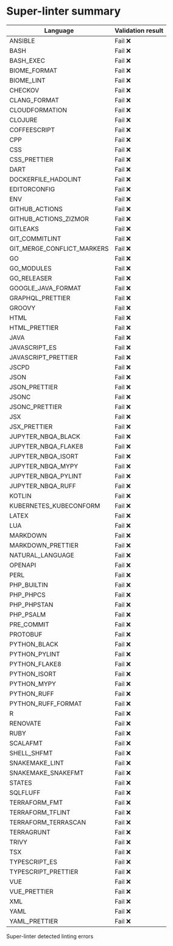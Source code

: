 # Super-linter summary

<!-- textlint-disable terminology -->

| Language                   | Validation result |
| -------------------------- | ----------------- |
| ANSIBLE                    | Fail ❌           |
| BASH                       | Fail ❌           |
| BASH_EXEC                  | Fail ❌           |
| BIOME_FORMAT               | Fail ❌           |
| BIOME_LINT                 | Fail ❌           |
| CHECKOV                    | Fail ❌           |
| CLANG_FORMAT               | Fail ❌           |
| CLOUDFORMATION             | Fail ❌           |
| CLOJURE                    | Fail ❌           |
| COFFEESCRIPT               | Fail ❌           |
| CPP                        | Fail ❌           |
| CSS                        | Fail ❌           |
| CSS_PRETTIER               | Fail ❌           |
| DART                       | Fail ❌           |
| DOCKERFILE_HADOLINT        | Fail ❌           |
| EDITORCONFIG               | Fail ❌           |
| ENV                        | Fail ❌           |
| GITHUB_ACTIONS             | Fail ❌           |
| GITHUB_ACTIONS_ZIZMOR      | Fail ❌           |
| GITLEAKS                   | Fail ❌           |
| GIT_COMMITLINT             | Fail ❌           |
| GIT_MERGE_CONFLICT_MARKERS | Fail ❌           |
| GO                         | Fail ❌           |
| GO_MODULES                 | Fail ❌           |
| GO_RELEASER                | Fail ❌           |
| GOOGLE_JAVA_FORMAT         | Fail ❌           |
| GRAPHQL_PRETTIER           | Fail ❌           |
| GROOVY                     | Fail ❌           |
| HTML                       | Fail ❌           |
| HTML_PRETTIER              | Fail ❌           |
| JAVA                       | Fail ❌           |
| JAVASCRIPT_ES              | Fail ❌           |
| JAVASCRIPT_PRETTIER        | Fail ❌           |
| JSCPD                      | Fail ❌           |
| JSON                       | Fail ❌           |
| JSON_PRETTIER              | Fail ❌           |
| JSONC                      | Fail ❌           |
| JSONC_PRETTIER             | Fail ❌           |
| JSX                        | Fail ❌           |
| JSX_PRETTIER               | Fail ❌           |
| JUPYTER_NBQA_BLACK         | Fail ❌           |
| JUPYTER_NBQA_FLAKE8        | Fail ❌           |
| JUPYTER_NBQA_ISORT         | Fail ❌           |
| JUPYTER_NBQA_MYPY          | Fail ❌           |
| JUPYTER_NBQA_PYLINT        | Fail ❌           |
| JUPYTER_NBQA_RUFF          | Fail ❌           |
| KOTLIN                     | Fail ❌           |
| KUBERNETES_KUBECONFORM     | Fail ❌           |
| LATEX                      | Fail ❌           |
| LUA                        | Fail ❌           |
| MARKDOWN                   | Fail ❌           |
| MARKDOWN_PRETTIER          | Fail ❌           |
| NATURAL_LANGUAGE           | Fail ❌           |
| OPENAPI                    | Fail ❌           |
| PERL                       | Fail ❌           |
| PHP_BUILTIN                | Fail ❌           |
| PHP_PHPCS                  | Fail ❌           |
| PHP_PHPSTAN                | Fail ❌           |
| PHP_PSALM                  | Fail ❌           |
| PRE_COMMIT                 | Fail ❌           |
| PROTOBUF                   | Fail ❌           |
| PYTHON_BLACK               | Fail ❌           |
| PYTHON_PYLINT              | Fail ❌           |
| PYTHON_FLAKE8              | Fail ❌           |
| PYTHON_ISORT               | Fail ❌           |
| PYTHON_MYPY                | Fail ❌           |
| PYTHON_RUFF                | Fail ❌           |
| PYTHON_RUFF_FORMAT         | Fail ❌           |
| R                          | Fail ❌           |
| RENOVATE                   | Fail ❌           |
| RUBY                       | Fail ❌           |
| SCALAFMT                   | Fail ❌           |
| SHELL_SHFMT                | Fail ❌           |
| SNAKEMAKE_LINT             | Fail ❌           |
| SNAKEMAKE_SNAKEFMT         | Fail ❌           |
| STATES                     | Fail ❌           |
| SQLFLUFF                   | Fail ❌           |
| TERRAFORM_FMT              | Fail ❌           |
| TERRAFORM_TFLINT           | Fail ❌           |
| TERRAFORM_TERRASCAN        | Fail ❌           |
| TERRAGRUNT                 | Fail ❌           |
| TRIVY                      | Fail ❌           |
| TSX                        | Fail ❌           |
| TYPESCRIPT_ES              | Fail ❌           |
| TYPESCRIPT_PRETTIER        | Fail ❌           |
| VUE                        | Fail ❌           |
| VUE_PRETTIER               | Fail ❌           |
| XML                        | Fail ❌           |
| YAML                       | Fail ❌           |
| YAML_PRETTIER              | Fail ❌           |

<!-- textlint-enable terminology -->

Super-linter detected linting errors
